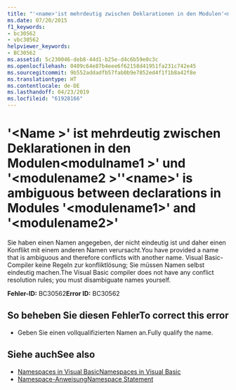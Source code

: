 ```yaml
---
title: "'<name>'ist mehrdeutig zwischen Deklarationen in den Modulen'<modulename1>'und'<modulename2>'"
ms.date: 07/20/2015
f1_keywords:
- bc30562
- vbc30562
helpviewer_keywords:
- BC30562
ms.assetid: 5c230046-deb8-44d1-b25e-d4c6b59e0c3c
ms.openlocfilehash: 0409c64e87b4eee6f62158d41951fa231c742e45
ms.sourcegitcommit: 9b552addadfb57fab0b9e7852ed4f1f1b8a42f8e
ms.translationtype: HT
ms.contentlocale: de-DE
ms.lasthandoff: 04/23/2019
ms.locfileid: "61928166"
---
```

# <a name="name-is-ambiguous-between-declarations-in-modules-modulename1-and-modulename2"></a><span data-ttu-id="cf770-102">'\<Name >' ist mehrdeutig zwischen Deklarationen in den Modulen\<modulname1 >' und '\<modulename2 >'</span><span class="sxs-lookup"><span data-stu-id="cf770-102">'\<name>' is ambiguous between declarations in Modules '\<modulename1>' and '\<modulename2>'</span></span>
<span data-ttu-id="cf770-103">Sie haben einen Namen angegeben, der nicht eindeutig ist und daher einen Konflikt mit einem anderen Namen verursacht.</span><span class="sxs-lookup"><span data-stu-id="cf770-103">You have provided a name that is ambiguous and therefore conflicts with another name.</span></span> <span data-ttu-id="cf770-104">Visual Basic-Compiler keine Regeln zur konfliktlösung; Sie müssen Namen selbst eindeutig machen.</span><span class="sxs-lookup"><span data-stu-id="cf770-104">The Visual Basic compiler does not have any conflict resolution rules; you must disambiguate names yourself.</span></span>  
  
 <span data-ttu-id="cf770-105">**Fehler-ID:** BC30562</span><span class="sxs-lookup"><span data-stu-id="cf770-105">**Error ID:** BC30562</span></span>  
  
## <a name="to-correct-this-error"></a><span data-ttu-id="cf770-106">So beheben Sie diesen Fehler</span><span class="sxs-lookup"><span data-stu-id="cf770-106">To correct this error</span></span>  
  
- <span data-ttu-id="cf770-107">Geben Sie einen vollqualifizierten Namen an.</span><span class="sxs-lookup"><span data-stu-id="cf770-107">Fully qualify the name.</span></span>  
  
## <a name="see-also"></a><span data-ttu-id="cf770-108">Siehe auch</span><span class="sxs-lookup"><span data-stu-id="cf770-108">See also</span></span>

- [<span data-ttu-id="cf770-109">Namespaces in Visual Basic</span><span class="sxs-lookup"><span data-stu-id="cf770-109">Namespaces in Visual Basic</span></span>](../../visual-basic/programming-guide/program-structure/namespaces.md)
- [<span data-ttu-id="cf770-110">Namespace-Anweisung</span><span class="sxs-lookup"><span data-stu-id="cf770-110">Namespace Statement</span></span>](../../visual-basic/language-reference/statements/namespace-statement.md)
